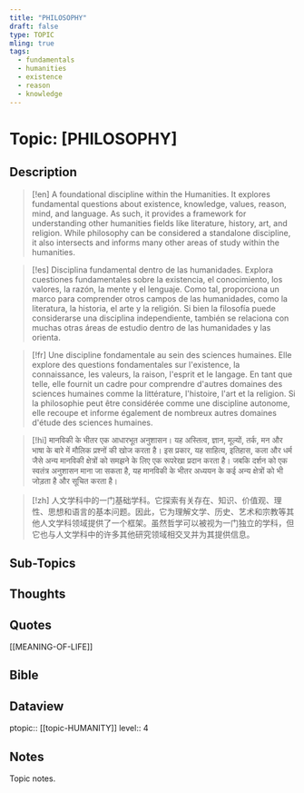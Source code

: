 ```yaml
---
title: "PHILOSOPHY"
draft: false
type: TOPIC
mling: true
tags:
  - fundamentals
  - humanities
  - existence
  - reason
  - knowledge
---
```

# Topic: [PHILOSOPHY]

## Description
>[!en]
> A foundational discipline within the Humanities. It explores fundamental questions about existence, knowledge, values, reason, mind, and language. As such, it provides a framework for understanding other humanities fields like literature, history, art, and religion. While philosophy can be considered a standalone discipline, it also intersects and informs many other areas of study within the humanities.

>[!es]
> Disciplina fundamental dentro de las humanidades. Explora cuestiones fundamentales sobre la existencia, el conocimiento, los valores, la razón, la mente y el lenguaje. Como tal, proporciona un marco para comprender otros campos de las humanidades, como la literatura, la historia, el arte y la religión. Si bien la filosofía puede considerarse una disciplina independiente, también se relaciona con muchas otras áreas de estudio dentro de las humanidades y las orienta.

>[!fr]
> Une discipline fondamentale au sein des sciences humaines. Elle explore des questions fondamentales sur l'existence, la connaissance, les valeurs, la raison, l'esprit et le langage. En tant que telle, elle fournit un cadre pour comprendre d'autres domaines des sciences humaines comme la littérature, l'histoire, l'art et la religion. Si la philosophie peut être considérée comme une discipline autonome, elle recoupe et informe également de nombreux autres domaines d'étude des sciences humaines.

>[!hi]
> मानविकी के भीतर एक आधारभूत अनुशासन। यह अस्तित्व, ज्ञान, मूल्यों, तर्क, मन और भाषा के बारे में मौलिक प्रश्नों की खोज करता है। इस प्रकार, यह साहित्य, इतिहास, कला और धर्म जैसे अन्य मानविकी क्षेत्रों को समझने के लिए एक रूपरेखा प्रदान करता है। जबकि दर्शन को एक स्वतंत्र अनुशासन माना जा सकता है, यह मानविकी के भीतर अध्ययन के कई अन्य क्षेत्रों को भी जोड़ता है और सूचित करता है।

>[!zh]
> 人文学科中的一门基础学科。它探索有关存在、知识、价值观、理性、思想和语言的基本问题。因此，它为理解文学、历史、艺术和宗教等其他人文学科领域提供了一个框架。虽然哲学可以被视为一门独立的学科，但它也与人文学科中的许多其他研究领域相交叉并为其提供信息。

## Sub-Topics

## Thoughts

## Quotes
[[MEANING-OF-LIFE]]

## Bible

## Dataview
ptopic:: [[topic-HUMANITY]]
level:: 4

## Notes
Topic notes.

